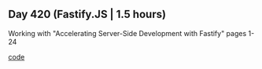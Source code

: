 ## Day 420 (Fastify.JS | 1.5 hours)

Working with "Accelerating Server-Side Development with Fastify"
pages 1-24

[code](https://github.com/alexvyber/accelerating-server-side-development-with-fastify.git)
